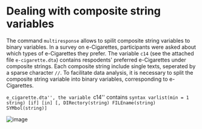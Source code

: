 # Dealing with composite string variables

The command ``multiresponse`` allows to spilit composite string variables to binary variables. 
In a survey on e-Cigarettes, participants were asked about which types of e-Cigarettes they prefer. The variable ``c14`` (see the attached file ``e-cigarette.dta``) contains respodents' preferred e-Cigarettes under composite strings. Each composite string include single texts, seperated by a sparse character ``//``. To facilitate data analysis, it is necessary to split the composite string variable into binary variables, corresponding to e-Cigarettes. 

``e_cigarette.dta'', the variable ``c14'' contains 
``syntax varlist(min = 1 string) [if] [in] [, DIRectory(string) FILEname(string) SYMbol(string)]``


![image](https://user-images.githubusercontent.com/60907709/115999002-42686400-a5ea-11eb-8943-b325c036260c.png)

